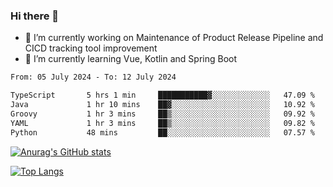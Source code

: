 ### Hi there 👋

- 🔭 I’m currently working on Maintenance of Product Release Pipeline and CICD tracking tool improvement
- 🌱 I’m currently learning Vue, Kotlin and Spring Boot

<!--START_SECTION:waka-->

```txt
From: 05 July 2024 - To: 12 July 2024

TypeScript       5 hrs 1 min     ███████████▓░░░░░░░░░░░░░   47.09 %
Java             1 hr 10 mins    ██▓░░░░░░░░░░░░░░░░░░░░░░   10.92 %
Groovy           1 hr 3 mins     ██▒░░░░░░░░░░░░░░░░░░░░░░   09.92 %
YAML             1 hr 3 mins     ██▒░░░░░░░░░░░░░░░░░░░░░░   09.82 %
Python           48 mins         ██░░░░░░░░░░░░░░░░░░░░░░░   07.57 %
```

<!--END_SECTION:waka-->

[![Anurag's GitHub stats](https://github-readme-stats.vercel.app/api?username=yunhao981&show_icons=true&theme=solarized-dark)](https://github.com/anuraghazra/github-readme-stats)

[![Top Langs](https://github-readme-stats.vercel.app/api/top-langs/?username=yunhao981&theme=solarized-dark&layout=compact)](https://github.com/anuraghazra/github-readme-stats)

<!--
**yunhao981/yunhao981** is a ✨ _special_ ✨ repository because its `README.md` (this file) appears on your GitHub profile.

Here are some ideas to get you started:

- 🔭 I’m currently working on Maintenance of Release Pipeline and CICD tracking tool improvement
- 🌱 I’m currently learning Vue, Kotlin and Spring Boot
- 👯 I’m looking to collaborate on ...
- 🤔 I’m looking for help with ...
- 💬 Ask me about ...
- 📫 How to reach me: ...
- 😄 Pronouns: ...
- ⚡ Fun fact: ...
-->


